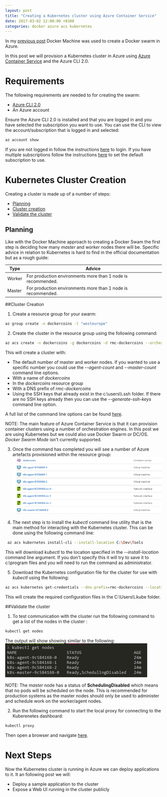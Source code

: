 ```yaml
---
layout: post
title: "Creating a Kubernetes cluster using Azure Container Service"
date: 2017-03-02 12:00:00 +0100
categories: docker azure acs kubernetes
---
```

In my [previous post](2016-10-01-creating-a-docker-swarm-in-azure.markdown) Docker Machine was used to create a Docker swarm in Azure.

In this post we will provision a Kubernetes cluster in Azure using [Azure Container Service](https://azure.microsoft.com/en-gb/services/container-service/) and the Azure CLI 2.0.

# Requirements
The following requirements are needed to for creating the swarm:

- [Azure CLI 2.0](https://docs.microsoft.com/en-us/cli/azure/install-azure-cli)
- An Azure account

Ensure the Azure CLI 2.0 is installed and that you are logged in and you have selected the subscription you want to use.  You can use the CLI to view the account/subscription that is logged in and selected:
```bash
az account show
```
If you are not logged in follow the instructions [here](https://docs.microsoft.com/en-us/cli/azure/authenticate-azure-cli) to login. If you have multiple subscriptions follow the instructions [here](https://docs.microsoft.com/en-us/cli/azure/manage-azure-subscriptions-azure-cli) to set the default subscription to use.

# Kubernetes Cluster Creation
Creating a cluster is made up of a number of steps:

* [Planning](#planning)
* [Cluster creation](#cluster-creation)
* [Validate the cluster](#validate-the-cluster)

## Planning
Like with the Docker Machine approach to creating a Docker Swam the first step is deciding how many *master* and *worker* nodes there will be.  Specific advice in relation to Kubernetes is hard to find in the official documentation but as a rough guide:

| Type   | Advice                                   |
| ------ | ---------------------------------------- |
| Worker | For production environments more than 1 node is recommended. |
| Master | For production environments more than 1 node is recommended. |

##Cluster Creation
1) Create a resource group for your swarm:
```bash
az group create -n dockercoins -l "westeurope"
```

2) Create the cluster in the resource group using the following command:
```bash
az acs create -n dockercoins -g dockercoins -d rmc-dockercoins --orchestrator-type kubernetes
```
This will create a cluster with:

* The default number of master and worker nodes. If you wanted to use a specific number you could use the *--agent-count* and *--master-count* command line options.
* With a name of *dockercoins*
* In the *dockercoins* resource group
* With a DNS prefix of *rmc-dockercoins*
* Using the SSH keys that already exist in the c:\users\\<user>\\\.ssh folder. If there are no SSH keys already then you can use the *--generate-ssh-keys* command line option.

A full list of the command line options can be found [here](https://docs.microsoft.com/en-us/cli/azure/acs#create). 

NOTE: The main feature of Azure Container Service is that it can provision container clusters using a number of orchestration engines. In this post we are using Kubernetes but we could also use Docker Swarm or DC/OS. *Docker Swarm Mode* isn't currently supported.

3) Once the command has completed you will see a number of Azure artefacts provisioned within the resource group:
![resource group](/images/swarmacs/Resourcegroup.PNG)

4) The next step is to install the *kubectl* command line utility that is the main method for interacting with the Kubernetes cluster. This can be done using the following command line:

```bash
 az acs kubernetes install-cli --install-location C:\Dev\Tools
```

This will download *kubectl* to the location specified in the *--install-location* command line argument. If you don't specify this it will try to save it to c:\program files and you will need to run the command as administrator.

5) Download the Kubernetes configuration file for the cluster for use with *kubectl* using the following:

```bash
az acs kubernetes get-credentials --dns-prefix=rmc-dockercoins --location=westeurope --user azureuser
```

This will create the required configuration files in the C:\Users\\<user>\\.kube folder.

##Validate the cluster
1) To test communication with the cluster run the following command to get a list of the nodes in the cluster :
```bash
kubectl get nodes
```
The output will show showing similar to the following:
![fqdn](/images/swarmacs/getnodes.png)

NOTE: The *master* node has a status of **SchedulingDisabled** which means that no pods will be scheduled on the node. This is recommended for production systems as the master nodes should only be used to administer and schedule work on the worker/agent nodes.

2) Run the following command to start the local proxy for connecting to the Kuberenetes dashboard:

```bash
kubectl proxy
```

 Then open a browser and navigate [here](http://127.0.0.1:8001/api/v1/proxy/namespaces/kube-system/services/kubernetes-dashboard/#/workload?namespace=default).

# Next Steps

Now the Kubernetes cluster is running in Azure we can deploy applications to it. It an following post we will:

* Deploy a sample application to the cluster
* Expose a Web UI running in the cluster publicly



